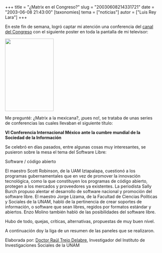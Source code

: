 +++
title = "¿Matrix en el Congreso?"
slug = "20030608214331721"
date = "2003-06-08 21:43:00"
[taxonomies]
tema = ["noticias"]
autor = ["Luis Rey Lara"]
+++

En este fin de semana, logró captar mi atención una conferencia del
[canal del Congreso](http://www.canaldelcongreso.gob.mx/) con el
siguiente poster en toda la pantalla de mi televisor:

<img src="http://glib.org.mx/images/articles/20030608214331721_1.gif"
width="160" height="240" />

<!-- more -->
Me pregunté: ¿Matrix a la mexicana?, ¡pues no!, se trataba de unas
series de conferencias las cuales llevaban el siguiente título:

**VI Conferencia Internacional México ante la cumbre mundial de la
Sociedad de la Información**

Se celebró en días pasados, entre algunas cosas muy interesantes, se
pusieron sobre la mesa el tema del Software Libre:

Software / código abierto

El maestro Scott Robinson, de la UAM Iztapalapa, cuestionó a los
programas gubernamentales que en vez de promover la innovación
tecnológica, como la que constituyen los programas de código abierto,
protegen a los mercados y proveedores ya existentes. La periodista Sally
Burch propuso alentar el desarrollo de software nacional y promoción del
software libre. El maestro Jorge Lizama, de la Facultad de Ciencias
Políticas y Sociales de la UNAM, habló de la pertinencia de crear
soportes de información, o software que sean libres, regidos por
formatos estándar y abiertos. Enzo Molino también habló de las
posibilidades del software libre.

Hubo de todo, quejas, críticas, alternativas, propuestas de muy buen
nível.

A continuación doy la liga de un resumen de las paneles que se
realizaron.

Elaborada por: [Doctor Raúl Trejo
Delabre](http://www.senadorcorral.org.mx/cgi-bin/cutecast/cutecast.pl?forum=17&thread=18%20),
Investigador del Instituto de Investigaciones Sociales de la UNAM

